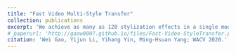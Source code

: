 ```yaml
---
title: "Fast Video Multi-Style Transfer"
collection: publications
excerpt: 'We achieve as many as 120 stylization effects in a single model and show results on long-term videos that consist of thousands of frames.'
# paperurl: 'http://gaow0007.github.io/files/Fast-Video-StyleTransfer.pdf'
citation: 'Wei Gao, Yijun Li, Yihang Yin, Ming-Hsuan Yang; WACV 2020.'
---
```

